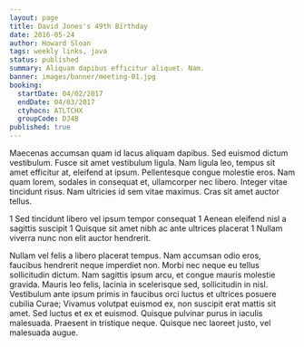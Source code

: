 ```yaml
---
layout: page
title: David Jones's 49th Birthday
date: 2016-05-24
author: Howard Sloan
tags: weekly links, java
status: published
summary: Aliquam dapibus efficitur aliquet. Nam.
banner: images/banner/meeting-01.jpg
booking:
  startDate: 04/02/2017
  endDate: 04/03/2017
  ctyhocn: ATLTCHX
  groupCode: DJ4B
published: true
---
```

Maecenas accumsan quam id lacus aliquam dapibus. Sed euismod dictum vestibulum. Fusce sit amet vestibulum ligula. Nam ligula leo, tempus sit amet efficitur at, eleifend at ipsum. Pellentesque congue molestie eros. Nam quam lorem, sodales in consequat et, ullamcorper nec libero. Integer vitae tincidunt risus. Nam ultricies id sem vitae maximus. Cras sit amet auctor tellus.

1 Sed tincidunt libero vel ipsum tempor consequat
1 Aenean eleifend nisl a sagittis suscipit
1 Quisque sit amet nibh ac ante ultrices placerat
1 Nullam viverra nunc non elit auctor hendrerit.

Nullam vel felis a libero placerat tempus. Nam accumsan odio eros, faucibus hendrerit neque imperdiet non. Morbi nec neque eu tellus sollicitudin dictum. Nam sagittis ipsum arcu, et congue mauris molestie gravida. Mauris leo felis, lacinia in scelerisque sed, sollicitudin in nisl. Vestibulum ante ipsum primis in faucibus orci luctus et ultrices posuere cubilia Curae; Vivamus volutpat euismod ex, non suscipit erat mattis sit amet. Sed luctus et ex et euismod. Quisque pulvinar purus in iaculis malesuada. Praesent in tristique neque. Quisque nec laoreet justo, vel malesuada augue.
